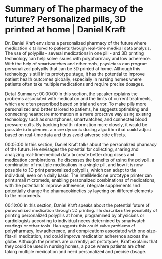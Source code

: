 # Summary of The pharmacy of the future? Personalized pills, 3D printed at home | Daniel Kraft

Dr. Daniel Kraft envisions a personalized pharmacy of the future where medication is tailored to patients through real-time medical data analysis. The use of polypills - several medications in one pill - and 3D printing technology can help solve issues with polypharmacy and low adherence. With the help of smartwatches and other tools, physicians can program personalized polypills that can be 3D printed at home. Although this technology is still in its prototype stage, it has the potential to improve patient health outcomes globally, especially in nursing homes where patients often take multiple medications and require precise dosages.

Detail Summary: 
00:00:00
In this section, the speaker explains the problems associated with medication and the limits of current treatments, which are often prescribed based on trial and error. To make pills more personalized and better tailored to patients, he suggests optimizing and connecting healthcare information in a more proactive way using existing technology such as smartphones, smartwatches, and connected blood pressure cuffs. By tracking health information more closely, it would be possible to implement a more dynamic dosing algorithm that could adjust based on real-time data and thus avoid adverse side effects.

00:05:00
In this section, Daniel Kraft talks about the personalized pharmacy of the future. He envisages the potential for collecting, sharing and analyzing real-time medical data to create better drug doses and medication combinations. He discusses the benefits of using the polypill, a combination of multiple medications in a single pill, and how it is now possible to 3D print personalized polypills, which can adapt to the individual, even on a daily basis. The IntelliMedicine prototype printer can print small micromeds, enabling personalized combinations of medications, with the potential to improve adherence, integrate supplements and potentially change the pharmacokinetics by layering on different elements to the micromeds.

00:10:00
In this section, Daniel Kraft speaks about the potential future of personalized medication through 3D printing. He describes the possibility of printing personalized polypills at home, programmed by physicians or cardiologists according to individual needs determined by smartwatch readings or other tools. He suggests this could solve problems of polypharmacy, low adherence, and complications associated with one-size-fits-all medication, and could improve medication adherence across the globe. Although the printers are currently just prototypes, Kraft explains that they could be used in nursing homes, a place where patients are often taking multiple medication and need personalized and precise dosage.

